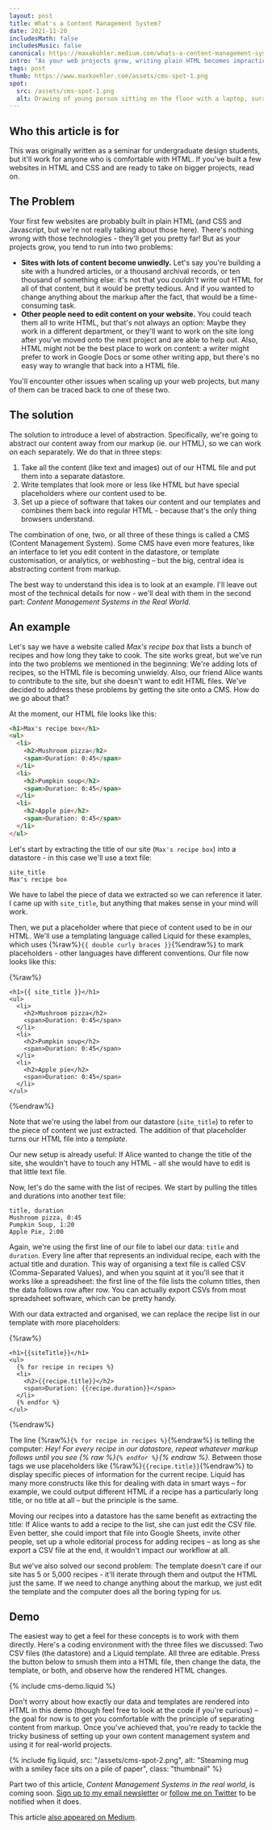 ```yaml
---
layout: post
title: What's a Content Management System?
date: 2021-11-20
includesMath: false
includesMusic: false
canonical: https://maxakohler.medium.com/whats-a-content-management-system-9cf62a4cab9e
intro: "As your web projects grow, writing plain HTML becomes impractical - a Content Management System (CMS) is the layer of abstraction you need."
tags: post
thumb: https://www.maxkoehler.com/assets/cms-spot-1.png
spot:
  src: /assets/cms-spot-1.png
  alt: Drawing of young person sitting on the floor with a laptop, surrounded by tall stacks of paper. 
---
```


## Who this article is for

This was originally written as a seminar for undergraduate design students, but it'll work for anyone who is comfortable with  HTML. If you've built a few websites in HTML and CSS and are ready to take on bigger projects, read on.

## The Problem

Your first few websites are probably built in plain HTML (and CSS and Javascript, but we're not really talking about those here). There's nothing wrong with those technologies - they'll get you pretty far! But as your projects grow, you tend to run into two problems:

- **Sites with lots of content become unwiedly.** Let's say you're building a site with a hundred articles, or a thousand archival records, or ten thousand of something else: it's not that you _couldn't_ write out HTML for all of that content, but it would be pretty tedious. And if you wanted to change anything about the markup after the fact, that would be a time-consuming task.
- **Other people need to edit content on your website.** You could teach them all to write HTML, but that's not always an option: Maybe they work in a different department, or they'll want to work on the site long after you've moved onto the next project and are able to help out. Also, HTML might not be the best place to work on content: a writer might prefer to work in Google Docs or some other writing app, but there's no easy way to wrangle that back into a HTML file.

You'll encounter other issues when scaling up your web projects, but many of them can be traced back to one of these two.

## The solution

The solution to introduce a level of abstraction. Specifically, we're going to abstract our content away from our markup (ie. our HTML), so we can work on each separately. We do that in three steps:

1. Take all the content (like text and images) out of our HTML file and put them into a separate datastore.
2. Write templates that look more or less like HTML but have special placeholders where our content used to be.
3. Set up a piece of software that takes our content and our templates and combines them back into regular HTML - because that's the only thing browsers understand.

The combination of one, two, or all three of these things is called a CMS (Content Management System). Some CMS have even more features, like an interface to let you edit content in the datastore, or template customisation, or analytics, or webhosting – but the big, central idea is abstracting content from markup.

The best way to understand this idea is to look at an example. I'll leave out most of the technical details for now - we'll deal with them in the second part: _Content Management Systems in the Real World_.

## An example

Let's say we have a website called _Max's recipe box_ that lists a bunch of recipes and how long they take to cook. The site works great, but we've run into the two problems we mentioned in the beginning: We're adding lots of recipes, so the HTML file is becoming unwieldy. Also, our friend Alice wants to contribute to the site, but she doesn't want to edit HTML files. We've decided to address these problems by getting the site onto a CMS. How do we go about that?

At the moment, our HTML file looks like this:

```html
<h1>Max's recipe box</h1>
<ul>
  <li>
    <h2>Mushroom pizza</h2>
    <span>Duration: 0:45</span>
  </li>
  <li>
    <h2>Pumpkin soup</h2>
    <span>Duration: 0:45</span>
  </li>
  <li>
    <h2>Apple pie</h2>
    <span>Duration: 0:45</span>
  </li>
</ul>
```

Let's start by extracting the title of our site (`Max's recipe box`) into a datastore - in this case we'll use a text file:

```csv
site_title
Max's recipe box
```

We have to label the piece of data we extracted so we can reference it later. I came up with `site_title`, but anything that makes sense in your mind will work.

Then, we put a placeholder where that piece of content used to be in our HTML. We'll use a templating language called Liquid for these examples, which uses {%raw%}`{{ double curly braces }}`{%endraw%} to mark placeholders - other languages have different conventions. Our file now looks like this:

{%raw%}

```liquid/0
<h1>{{ site_title }}</h1>
<ul>
  <li>
    <h2>Mushroom pizza</h2>
    <span>Duration: 0:45</span>
  </li>
  <li>
    <h2>Pumpkin soup</h2>
    <span>Duration: 0:45</span>
  </li>
  <li>
    <h2>Apple pie</h2>
    <span>Duration: 0:45</span>
  </li>
</ul>
```

{%endraw%}

Note that we're using the label from our datastore (`site_title`) to refer to the piece of content we just extracted. The addition of that placeholder turns our HTML file into a _template_.

Our new setup is already useful: If Alice wanted to change the title of the site, she wouldn't have to touch any HTML - all she would have to edit is that little text file.

Now, let's do the same with the list of recipes. We start by pulling the titles and durations into another text file:

```csv
title, duration
Mushroom pizza, 0:45
Pumpkin Soup, 1:20
Apple Pie, 2:00
```

Again, we're using the first line of our file to label our data: `title` and `duration`. Every line after that represents an individual recipe, each with the actual title and duration. This way of organising a text file is called CSV (Comma-Separated Values), and when you squint at it you'll see that it works like a spreadsheet: the first line of the file lists the column titles, then the data follows row after row. You can actually export CSVs from most spreadsheet software, which can be pretty handy.

With our data extracted and organised, we can replace the recipe list in our template with more placeholders:

{%raw%}

```liquid/2-7
<h1>{{siteTitle}}</h1>
<ul>
  {% for recipe in recipes %}
  <li>
    <h2>{{recipe.title}}</h2>
    <span>Duration: {{recipe.duration}}</span>
  </li>
  {% endfor %}
</ul>
```

{%endraw%}

The line {%raw%}`{% for recipe in recipes %}`{%endraw%} is telling the computer: _Hey! For every recipe in our datastore, repeat whatever markup follows until you see {% raw %}`{% endfor %}`{% endraw %}._ Between those tags we use placeholders like {%raw%}`{{recipe.title}}`{%endraw%} to display specific pieces of information for the current recipe. Liquid has many more constructs like this for dealing with data in smart ways – for example, we could output different HTML if a recipe has a particularly long title, or no title at all – but the principle is the same.

Moving our recipes into a datastore has the same benefit as extracting the title: If Alice wants to add a recipe to the list, she can just edit the CSV file. Even better, she could import that file into Google Sheets, invite other people, set up a whole editorial process for adding recipes – as long as she export a CSV file at the end, it wouldn't impact our workflow at all.

But we've also solved our second problem: The template doesn't care if our site has 5 or 5,000 recipes - it'll iterate through them and output the HTML just the same. If we need to change anything about the markup, we just edit the template and the computer does all the boring typing for us.

## Demo

The easiest way to get a feel for these concepts is to work with them directly. Here's a coding environment with the three files we discussed: Two CSV files (the datastore) and a Liquid template. All three are editable. Press the button below to smush them into a HTML file, then change the data, the template, or both, and observe how the rendered HTML changes.

{% include cms-demo.liquid %}

Don't worry about how exactly our data and templates are rendered into HTML in this demo (though feel free to look at the code if you're curious) – the goal for now is to get you comfortable with the principle of separating content from markup. Once you've achieved that, you're ready to tackle the tricky business of setting up your own content management system and using it for real-world projects.

{% include fig.liquid, src: "/assets/cms-spot-2.png", alt: "Steaming mug with a smiley face sits on a pile of paper", class: "thumbnail" %}

Part two of this article, _Content Management Systems in the real world_, is coming soon. [Sign up to my email newsletter](https://tinyletter.com/maxakohler) or [follow me on Twitter](https://twitter.com/maxakohler) to be notified when it does.

<p class="note">
This article <a href="https://maxakohler.medium.com/whats-a-content-management-system-9cf62a4cab9e">also appeared on Medium</a>.
</p>